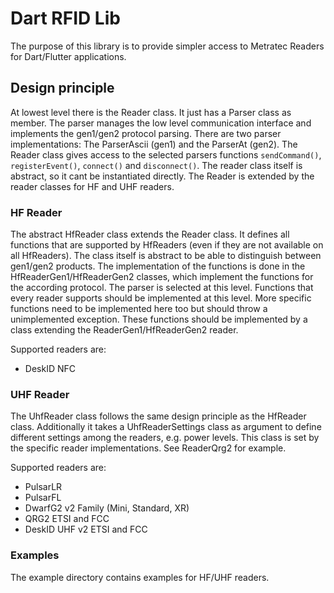 # Dart RFID Lib

The purpose of this library is to provide simpler access to Metratec Readers for Dart/Flutter applications.

## Design principle

At lowest level there is the Reader class. It just has a Parser class as member.
The parser manages the low level communication interface and implements the
gen1/gen2 protocol parsing. There are two parser implementations: The ParserAscii (gen1)
and the ParserAt (gen2). The Reader class gives access to the selected parsers functions
`sendCommand()`, `registerEvent()`, `connect()` and `disconnect()`. The reader class itself
is abstract, so it cant be instantiated directly. The Reader is extended by the reader classes
for HF and UHF readers.

### HF Reader

The abstract HfReader class extends the Reader class. It defines all functions that are supported
by HfReaders (even if they are not available on all HfReaders). The class itself is abstract to be
able to distinguish between gen1/gen2 products. The implementation of the functions is done in the
HfReaderGen1/HfReaderGen2 classes, which implement the functions for the according protocol. The parser
is selected at this level. Functions that every reader supports should be implemented at this level.
More specific functions need to be implemented here too but should throw a unimplemented exception.
These functions should be implemented by a class extending the ReaderGen1/HfReaderGen2 reader.

Supported readers are:

* DeskID NFC

### UHF Reader

The UhfReader class follows the same design principle as the HfReader class. Additionally it takes a UhfReaderSettings
class as argument to define different settings among the readers, e.g. power levels. This class is set
by the specific reader implementations. See ReaderQrg2 for example.

Supported readers are:

* PulsarLR
* PulsarFL
* DwarfG2 v2 Family (Mini, Standard, XR)
* QRG2 ETSI and FCC
* DeskID UHF v2 ETSI and FCC

### Examples

The example directory contains examples for HF/UHF readers.
